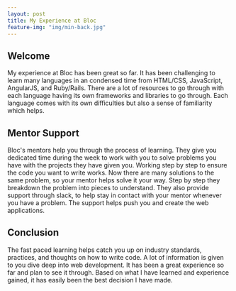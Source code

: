 ```yaml
---
layout: post
title: My Experience at Bloc
feature-img: "img/min-back.jpg"
---
```


Welcome
---
	
My experience at Bloc has been great so far.  It has been challenging to learn many languages in an condensed time from HTML/CSS, JavaScript, AngularJS, and Ruby/Rails. There are a lot of resources to go through with each language having its own frameworks and libraries to go through. Each language comes with its own difficulties but also a sense of familiarity which helps. 

Mentor Support
---

Bloc's mentors help you through the process of learning.  They give you dedicated time during the week to work with you to solve problems you have with the projects they have given you. Working step by step to ensure the code you want to write works.  Now there are many solutions to the same problem, so your mentor helps solve it your way.  Step by step they breakdown the problem into pieces to understand. They also provide support through slack, to help stay in contact with your mentor whenever you have a problem.  The support helps push you and create the web applications.

Conclusion
---

The fast paced learning helps catch you up on industry standards, practices, and thoughts on how to write code.  A lot of information is given to you dive deep into web development.  It has been a great experience so far and plan to see it through. Based on what I have learned and experience gained, it has easily been the best decision I have made.
